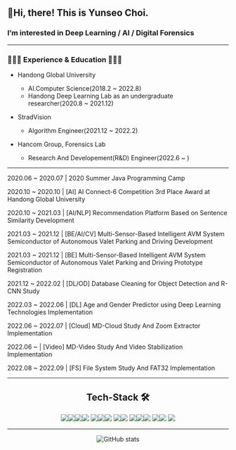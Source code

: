 ## 👋Hi, there! This is Yunseo Choi.


### I’m interested in Deep Learning / AI / Digital Forensics

---
### **👩🏻‍💻 Experience & Education 👩🏻‍💻**

- Handong Global University
    - AI.Computer Science(2018.2 ~ 2022.8)
    - Handong Deep Learning Lab as an undergraduate researcher(2020.8 ~ 2021.12)


    
- StradVision
    - Algorithm Engineer(2021.12 ~ 2022.2)


    
- Hancom Group, Forensics Lab
    - Research And Developement(R&D) Engineer(2022.6 ~ )

    
---

2020.06 ~ 2020.07 | 2020 Summer Java Programming Camp

2020.10 ~ 2020.10 | [AI] AI Connect-6 Competition 3rd Place Award at Handong Global University

2020.10 ~ 2021.03 | [AI/NLP] Recommendation Platform Based on Sentence Similarity Development

2021.03 ~ 2021.12 |  [BE/AI/CV] Multi-Sensor-Based Intelligent AVM System Semiconductor of Autonomous Valet Parking and Driving Development

2021.03 ~ 2021.12 | [BE]  Multi-Sensor-Based Intelligent AVM System Semiconductor of Autonomous Valet Parking and Driving Prototype Registration

2021.12 ~ 2022.02 | [DL/OD] Database Cleaning for Object Detection and R-CNN Study

2022.03 ~ 2022.06 | [DL] Age and Gender Predictor using Deep Learning Technologies Implementation

2022.06 ~ 2022.07 | [Cloud] MD-Cloud Study And Zoom Extractor Implementation

2022.06  ~        | [Video] MD-Video Study And Video Stabilization Implementation

2022.08 ~ 2022.09 | [FS] File System Study And FAT32 Implementation


---
<div align=center><h2> Tech-Stack 🛠</h2></div>
<div align=center>
<img src="https://img.shields.io/badge/C-A8B9CC?style=flat&logo=Ct&logoColor=white"/><img src="https://img.shields.io/badge/C++-00599C?style=flat&logo=C++&logoColor=white"/><img src="https://img.shields.io/badge/C Sharp-239120?style=flat&logo=C Sharp&logoColor=white"/><img src="https://img.shields.io/badge/.NET-512BD4?style=flat&logo=.Net&logoColor=white"/>
<img src="https://img.shields.io/badge/Python-3776AB?style=flat&logo=Python&logoColor=white"/><img src="https://img.shields.io/badge/Pytorch-EE4C2C?style=flat&logo=Pytorch&logoColor=white"/><img src="https://img.shields.io/badge/Flask-000000?style=flat&logo=Flask&logoColor=white"/>    
<img src="https://img.shields.io/badge/MySQL-4479A1?style=flat&logo=MySQL&logoColor=white"/><img src="https://img.shields.io/badge/SQLite-003B57?style=flat&logo=SQLite&logoColor=white"/>    
<img src="https://img.shields.io/badge/JavaScript-F7DF1E?style=flat&logo=JavaScript&logoColor=white"/><img src="https://img.shields.io/badge/HTML5-E34F26?style=flat&logo=HTML5&logoColor=white"/><img src="https://img.shields.io/badge/CSS3-1572B6?style=flat&logo=CSS3&logoColor=white"/>
<img src="https://img.shields.io/badge/Arm-0091BD?style=flat&logo=Arm&logoColor=white"/><img src="https://img.shields.io/badge/Linux-FCC624?style=flat&logo=Linux&logoColor=white"/>
<img src="https://img.shields.io/badge/Github-181717?style=flat&logo=Github&logoColor=white"/>


---
![GitHub stats](https://github-readme-stats.vercel.app/api?username=yhz0118&show_icons=true&theme=tokyonight)
